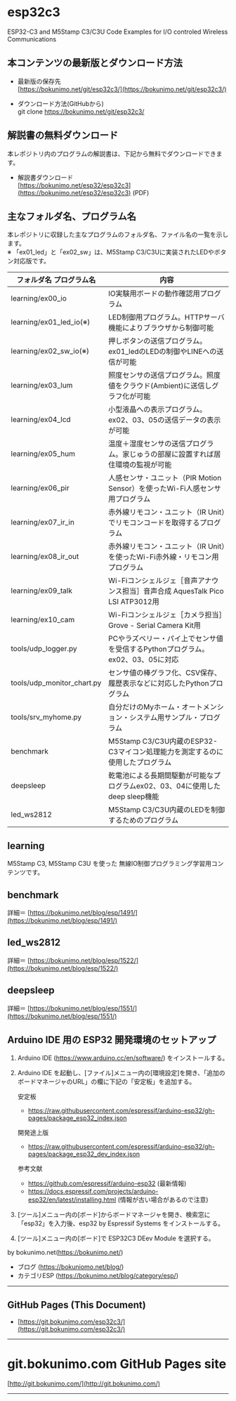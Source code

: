 # esp32c3
ESP32-C3 and M5Stamp C3/C3U Code Examples for I/O controled Wireless Communications

## 本コンテンツの最新版とダウンロード方法  

- 最新版の保存先  
    [https://bokunimo.net/git/esp32c3/](https://bokunimo.net/git/esp32c3/)
    
- ダウンロード方法(GitHubから)  
    git clone https://bokunimo.net/git/esp32c3/

## 解説書の無料ダウンロード

本レポジトリ内のプログラムの解説書は、下記から無料でダウンロードできます。

- 解説書ダウンロード  
    [https://bokunimo.net/esp32/esp32c3](https://bokunimo.net/esp32/esp32c3) (PDF)

## 主なフォルダ名、プログラム名

本レポジトリに収録した主なプログラムのフォルダ名、ファイル名の一覧を示します。  
※ 「ex01_led」と「ex02_sw」は、M5Stamp C3/C3Uに実装されたLEDやボタン対応版です。

|フォルダ名 プログラム名    |内容                                                                               |
|---------------------------|-----------------------------------------------------------------------------------|
|learning/ex00_io           |IO実験用ボードの動作確認用プログラム                                               |
|learning/ex01_led_io(※)   |LED制御用プログラム。HTTPサーバ機能によりブラウザから制御可能                      |
|learning/ex02_sw_io(※)    |押しボタンの送信プログラム。ex01_ledのLEDの制御やLINEへの送信が可能                |
|learning/ex03_lum          |照度センサの送信プログラム。照度値をクラウド(Ambient)に送信しグラフ化が可能        |
|learning/ex04_lcd          |小型液晶への表示プログラム。ex02、03、05の送信データの表示が可能                   |
|learning/ex05_hum          |温度＋湿度センサの送信プログラム。家じゅうの部屋に設置すれば居住環境の監視が可能   |
|learning/ex06_pir          |人感センサ・ユニット（PIR Motion Sensor）を使ったWi-Fi人感センサ用プログラム       |
|learning/ex07_ir_in        |赤外線リモコン・ユニット（IR Unit）でリモコンコードを取得するプログラム            |
|learning/ex08_ir_out       |赤外線リモコン・ユニット（IR Unit）を使ったWi-Fi赤外線・リモコン用プログラム       |
|learning/ex09_talk         |Wi-Fiコンシェルジェ［音声アナウンス担当］音声合成 AquesTalk Pico LSI ATP3012用     |
|learning/ex10_cam          |Wi-Fiコンシェルジェ［カメラ担当］Grove - Serial Camera Kit用                       |
|tools/udp_logger.py        |PCやラズベリー・パイ上でセンサ値を受信するPythonプログラム。ex02、03、05に対応     |
|tools/udp_monitor_chart.py |センサ値の棒グラフ化、CSV保存、履歴表示などに対応したPythonプログラム              |
|tools/srv_myhome.py        |自分だけのMyホーム・オートメンション・システム用サンプル・プログラム               |
|benchmark                  |M5Stamp C3/C3U内蔵のESP32-C3マイコン処理能力を測定するのに使用したプログラム       |
|deepsleep                  |乾電池による長期間駆動が可能なプログラムex02、03、04に使用したdeep sleep機能       |
|led_ws2812                 |M5Stamp C3/C3U内蔵のLEDを制御するためのプログラム                                  |

## learning  
M5Stamp C3, M5Stamp C3U を使った 無線IO制御プログラミング学習用コンテンツです。  

## benchmark
詳細＝ [https://bokunimo.net/blog/esp/1491/](https://bokunimo.net/blog/esp/1491/)

## led_ws2812
詳細＝ [https://bokunimo.net/blog/esp/1522/](https://bokunimo.net/blog/esp/1522/)

## deepsleep
詳細＝ [https://bokunimo.net/blog/esp/1551/](https://bokunimo.net/blog/esp/1551/)

## Arduino IDE 用の ESP32 開発環境のセットアップ  

1. Arduino IDE (https://www.arduino.cc/en/software/) をインストールする。  
2. Arduino IDE を起動し、[ファイル]メニュー内の[環境設定]を開き、「追加のボードマネージャのURL」の欄に下記の「安定板」を追加する。  

    安定板  
    - https://raw.githubusercontent.com/espressif/arduino-esp32/gh-pages/package_esp32_index.json  

    開発途上版  
    - https://raw.githubusercontent.com/espressif/arduino-esp32/gh-pages/package_esp32_dev_index.json  

    参考文献  
    - https://github.com/espressif/arduino-esp32 (最新情報)  
    - https://docs.espressif.com/projects/arduino-esp32/en/latest/installing.html (情報が古い場合があるので注意)  

3. [ツール]メニュー内の[ボード]からボードマネージャを開き、検索窓に「esp32」を入力後、esp32 by Espressif Systems をインストールする。  

4. [ツール]メニュー内の[ボード]で ESP32C3 DEev Module を選択する。  

by bokunimo.net(https://bokunimo.net/)  
- ブログ (https://bokuniomo.net/blog/)  
- カテゴリESP (https://bokunimo.net/blog/category/esp/)  

----------------------------------------------------------------

## GitHub Pages (This Document)
* [https://git.bokunimo.com/esp32c3/](https://git.bokunimo.com/esp32c3/)  

----------------------------------------------------------------

# git.bokunimo.com GitHub Pages site
[http://git.bokunimo.com/](http://git.bokunimo.com/)  

----------------------------------------------------------------
